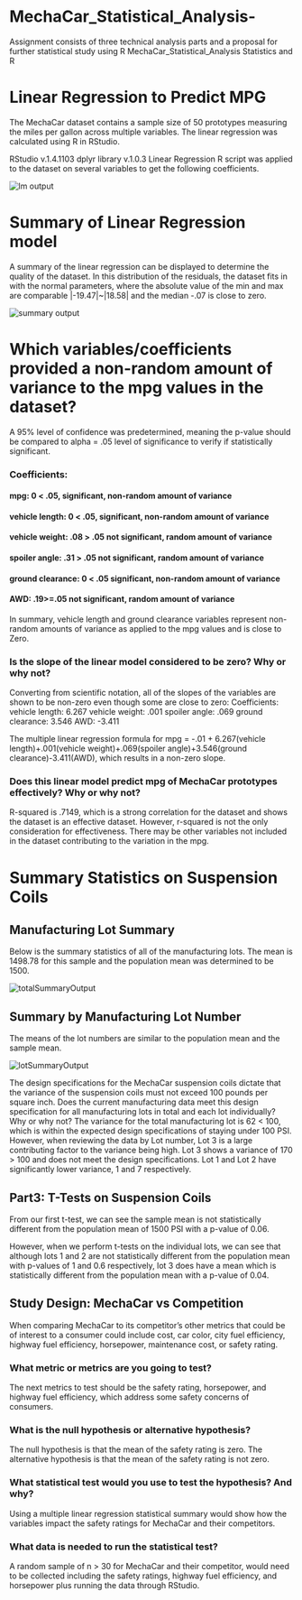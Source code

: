 # MechaCar_Statistical_Analysis-
Assignment consists of three technical analysis parts and a proposal for further statistical study using R
MechaCar_Statistical_Analysis
Statistics and R


# Linear Regression to Predict MPG
The MechaCar dataset contains a sample size of 50 prototypes measuring the miles per gallon across multiple variables. The linear regression was calculated using R in RStudio.

RStudio v.1.4.1103
dplyr library v.1.0.3
Linear Regression
R script was applied to the dataset on several variables to get the following coefficients.

![lm output](https://user-images.githubusercontent.com/111100908/206604310-43861bd6-0c4f-4a67-a5ea-acb2438544b2.png)



# Summary of Linear Regression model
A summary of the linear regression can be displayed to determine the quality of the dataset. In this distribution of the residuals, the dataset fits in with the normal parameters, where the absolute value of the min and max are comparable |-19.47|~|18.58| and the median -.07 is close to zero.


![summary output](https://user-images.githubusercontent.com/111100908/206604359-11977650-45cb-4a27-a09c-8a963fc4ac39.png)

# Which variables/coefficients provided a non-random amount of variance to the mpg values in the dataset?
A 95% level of confidence was predetermined, meaning the p-value should be compared to alpha = .05 level of significance to verify if statistically significant.
### Coefficients:
#### mpg: 0 < .05, significant, non-random amount of variance
#### vehicle length: 0 < .05,  significant, non-random amount of variance
#### vehicle weight: .08 > .05 not  significant, random amount of variance
#### spoiler angle: .31 > .05 not significant, random amount of variance
#### ground clearance: 0 < .05  significant, non-random amount of variance
#### AWD: .19>=.05 not significant, random amount of variance

In summary, vehicle length and ground clearance variables represent non-random amounts of variance as applied to the mpg values and is close to Zero.

### Is the slope of the linear model considered to be zero? Why or why not?
Converting from scientific notation, all of the slopes of the variables are shown to be non-zero even though some are close to zero:
Coefficients:
vehicle length: 6.267
vehicle weight: .001
spoiler angle: .069
ground clearance: 3.546
AWD: -3.411

The multiple linear regression formula for mpg = -.01 + 6.267(vehicle length)+.001(vehicle weight)+.069(spoiler angle)+3.546(ground clearance)-3.411(AWD), which results in a non-zero slope.

### Does this linear model predict mpg of MechaCar prototypes effectively? Why or why not?
R-squared is .7149, which is a strong correlation for the dataset and shows the dataset is an effective dataset. However, r-squared is not the only consideration for effectiveness. There may be other variables not included in the dataset contributing to the variation in the mpg.
# Summary Statistics on Suspension Coils
## Manufacturing Lot Summary
Below is the summary statistics of all of the manufacturing lots. The mean is 1498.78 for this sample and the population mean was determined to be 1500.

![totalSummaryOutput](https://user-images.githubusercontent.com/111100908/206604461-716dd356-5515-48ea-941b-354b09d189d2.png)


## Summary by Manufacturing Lot Number
The means of the lot numbers are similar to the population mean and the sample mean.

![lotSummaryOutput](https://user-images.githubusercontent.com/111100908/206604501-fa786a99-f4ca-4c07-9d96-6d26354ebdf3.png)

The design specifications for the MechaCar suspension coils dictate that the variance of the suspension coils must not exceed 100 pounds per square inch. Does the current manufacturing data meet this design specification for all manufacturing lots in total and each lot individually? Why or why not?
The variance for the total manufacturing lot is 62 < 100, which is within the expected design specifications of staying under 100 PSI. However, when reviewing the data by Lot number, Lot 3 is a large contributing factor to the variance being high. Lot 3 shows a variance of 170 > 100 and does not meet the design specifications. Lot 1 and Lot 2 have significantly lower variance, 1 and 7 respectively.


## Part3: T-Tests on Suspension Coils
From our first t-test, we can see the sample mean is not statistically different from the population mean of 1500 PSI with a p-value of 0.06.

However, when we perform t-tests on the individual lots, we can see that although lots 1 and 2 are not statistically different from the population mean with p-values of 1 and 0.6 respectively, lot 3 does have a mean which is statistically different from the population mean with a p-value of 0.04.

## Study Design: MechaCar vs Competition
When comparing MechaCar to its competitor’s other metrics that could be of interest to a consumer could include cost, car color, city fuel efficiency, highway fuel efficiency, horsepower, maintenance cost, or safety rating.

### What metric or metrics are you going to test?
The next metrics to test should be the safety rating, horsepower, and highway fuel efficiency, which address some safety concerns of consumers.

### What is the null hypothesis or alternative hypothesis?
The null hypothesis is that the mean of the safety rating is zero. The alternative hypothesis is that the mean of the safety rating is not zero.

### What statistical test would you use to test the hypothesis? And why?
Using a multiple linear regression statistical summary would show how the variables impact the safety ratings for MechaCar and their competitors.

### What data is needed to run the statistical test?
A random sample of n > 30 for MechaCar and their competitor, would need to be collected including the safety ratings, highway fuel efficiency, and horsepower plus running the data through RStudio.